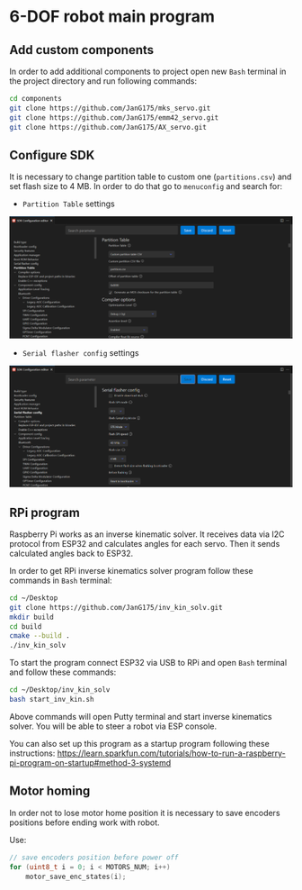 # 6-DOF robot main program

## Add custom components
In order to add additional components to project open new `Bash` terminal in the project directory and run following commands:

```bash
cd components
git clone https://github.com/JanG175/mks_servo.git
git clone https://github.com/JanG175/emm42_servo.git
git clone https://github.com/JanG175/AX_servo.git
```

## Configure SDK
It is necessary to change partition table to custom one (`partitions.csv`) and set flash size to 4 MB. In order to do that go to `menuconfig` and search for:
* `Partition Table` settings

![Partition table settings](README_images/image.png)

* `Serial flasher config` settings

![Flash size settings](README_images/image-1.png)

## RPi program
Raspberry Pi works as an inverse kinematic solver. It receives data via I2C protocol from ESP32 and calculates angles for each servo. Then it sends calculated angles back to ESP32.

In order to get RPi inverse kinematics solver program follow these commands in `Bash` terminal:

```bash
cd ~/Desktop
git clone https://github.com/JanG175/inv_kin_solv.git
mkdir build
cd build
cmake --build .
./inv_kin_solv
```

To start the program connect ESP32 via USB to RPi and open `Bash` terminal and follow these commands:
```bash
cd ~/Desktop/inv_kin_solv
bash start_inv_kin.sh
```

Above commands will open Putty terminal and start inverse kinematics solver. You will be able to steer a robot via ESP console.

You can also set up this program as a startup program following these instructions:
https://learn.sparkfun.com/tutorials/how-to-run-a-raspberry-pi-program-on-startup#method-3-systemd

## Motor homing
In order not to lose motor home position it is necessary to save encoders positions before ending work with robot.

Use:
```c
// save encoders position before power off
for (uint8_t i = 0; i < MOTORS_NUM; i++)
    motor_save_enc_states(i);
```